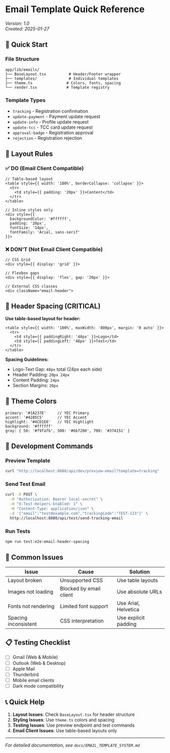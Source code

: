 # Email Template Quick Reference
*Version: 1.0*  
*Created: 2025-01-27*

## 🚀 Quick Start

### File Structure
```
app/lib/emails/
├── BaseLayout.tsx          # Header/Footer wrapper
├── templates/              # Individual templates
├── theme.ts               # Colors, fonts, spacing
└── render.tsx             # Template registry
```

### Template Types
- `tracking` - Registration confirmation
- `update-payment` - Payment update request  
- `update-info` - Profile update request
- `update-tcc` - TCC card update request
- `approval-badge` - Registration approval
- `rejection` - Registration rejection

## 🎨 Layout Rules

### ✅ DO (Email Client Compatible)
```tsx
// Table-based layout
<table style={{ width: '100%', borderCollapse: 'collapse' }}>
  <tr>
    <td style={{ padding: '20px' }}>Content</td>
  </tr>
</table>

// Inline styles only
<div style={{ 
  backgroundColor: '#ffffff',
  padding: '20px',
  fontSize: '14px',
  fontFamily: 'Arial, sans-serif'
}}>
```

### ❌ DON'T (Not Email Client Compatible)
```tsx
// CSS Grid
<div style={{ display: 'grid' }}>

// Flexbox gaps
<div style={{ display: 'flex', gap: '20px' }}>

// External CSS classes
<div className="email-header">
```

## 🎯 Header Spacing (CRITICAL)

**Use table-based layout for header:**
```tsx
<table style={{ width: '100%', maxWidth: '800px', margin: '0 auto' }}>
  <tr>
    <td style={{ paddingRight: '48px' }}>Logo</td>
    <td style={{ paddingLeft: '48px' }}>Text</td>
  </tr>
</table>
```

**Spacing Guidelines:**
- Logo-Text Gap: `48px` total (24px each side)
- Header Padding: `20px 24px`
- Content Padding: `24px`
- Section Margins: `20px`

## 🎨 Theme Colors

```tsx
primary: '#1A237E'     // YEC Primary
accent: '#4285C5'      // YEC Accent  
highlight: '#4CD1E0'   // YEC Highlight
background: '#ffffff'
gray: { 50: '#f9fafb', 500: '#6b7280', 700: '#374151' }
```

## 🔧 Development Commands

### Preview Template
```bash
curl "http://localhost:8080/api/dev/preview-email?template=tracking"
```

### Send Test Email
```bash
curl -X POST \
  -H "Authorization: Bearer local-secret" \
  -H "X-Test-Helpers-Enabled: 1" \
  -H "Content-Type: application/json" \
  -d '{"email":"test@example.com","trackingCode":"TEST-123"}' \
  http://localhost:8080/api/test/send-tracking-email
```

### Run Tests
```bash
npm run test:e2e:email-header-spacing
```

## 🐛 Common Issues

| Issue | Cause | Solution |
|-------|-------|----------|
| Layout broken | Unsupported CSS | Use table layouts |
| Images not loading | Blocked by email client | Use absolute URLs |
| Fonts not rendering | Limited font support | Use Arial, Helvetica |
| Spacing inconsistent | CSS interpretation | Use explicit padding |

## 📋 Testing Checklist

- [ ] Gmail (Web & Mobile)
- [ ] Outlook (Web & Desktop)  
- [ ] Apple Mail
- [ ] Thunderbird
- [ ] Mobile email clients
- [ ] Dark mode compatibility

## 📞 Quick Help

1. **Layout Issues**: Check `BaseLayout.tsx` for header structure
2. **Styling Issues**: Use `theme.ts` colors and spacing
3. **Testing Issues**: Use preview endpoint and test commands
4. **Email Client Issues**: Use table-based layouts only

---

*For detailed documentation, see `docs/EMAIL_TEMPLATE_SYSTEM.md`*

